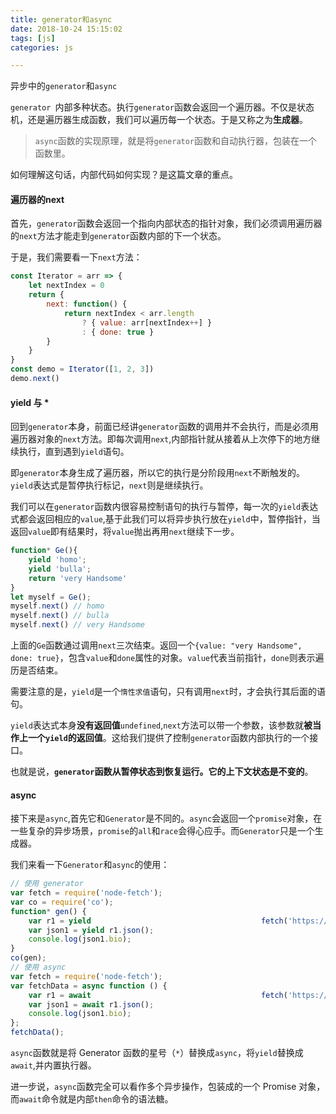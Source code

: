 ```yaml
---
title: generator和async
date: 2018-10-24 15:15:02
tags: [js]
categories: js

---
```


异步中的`generator`和`async`

`generator `内部多种状态。执行`generator`函数会返回一个遍历器。不仅是状态机，还是遍历器生成函数，我们可以遍历每一个状态。于是又称之为**生成器**。

> `async`函数的实现原理，就是将`generator`函数和自动执行器，包装在一个函数里。

如何理解这句话，内部代码如何实现？是这篇文章的重点。

#### 遍历器的next

首先，`generator`函数会返回一个指向内部状态的指针对象，我们必须调用遍历器的`next`方法才能走到`generator`函数内部的下一个状态。

于是，我们需要看一下`next`方法：

```js
const Iterator = arr => {
    let nextIndex = 0
    return {
        next: function() {
            return nextIndex < arr.length
                ? { value: arr[nextIndex++] }
                : { done: true }
        }
    }
}
const demo = Iterator([1, 2, 3])
demo.next()
```

#### yield 与 *

回到`generator`本身，前面已经讲`generator`函数的调用并不会执行，而是必须用遍历器对象的`next`方法。即每次调用`next`,内部指针就从接着从上次停下的地方继续执行，直到遇到`yield`语句。

即`generator`本身生成了遍历器，所以它的执行是分阶段用`next`不断触发的。`yield`表达式是暂停执行标记，`next`则是继续执行。

我们可以在`generator`函数内很容易控制语句的执行与暂停，每一次的`yield`表达式都会返回相应的`value`,基于此我们可以将异步执行放在`yield`中，暂停指针，当返回`value`即有结果时，将`value`抛出再用`next`继续下一步。

<!--more-->

```js
function* Ge(){
    yield 'homo';
    yield 'bulla';
    return 'very Handsome'
}
let myself = Ge();
myself.next() // homo
myself.next() // bulla
myself.next() // very Handsome

```

上面的`Ge`函数通过调用`next`三次结束。返回一个`{value: "very Handsome", done: true}`，包含`value`和`done`属性的对象。`value`代表当前指针，`done`则表示遍历是否结束。

需要注意的是，`yield`是一个`惰性求值`语句，只有调用`next`时，才会执行其后面的语句。

`yield`表达式本身**没有返回值**`undefined`,`next`方法可以带一个参数，该参数就**被当作上一个`yield`的返回值**。这给我们提供了控制`generator`函数内部执行的一个接口。

也就是说，**`generator`函数从暂停状态到恢复运行。它的上下文状态是不变的**。

#### async

接下来是`async`,首先它和`Generator`是不同的。`async`会返回一个`promise`对象，在一些复杂的异步场景，`promise`的`all`和`race`会得心应手。而`Generator`只是一个生成器。

我们来看一下`Generator`和`async`的使用：

```js
// 使用 generator
var fetch = require('node-fetch');
var co = require('co');
function* gen() {
    var r1 = yield 		                      			fetch('https://api.github.com/users/github');
    var json1 = yield r1.json();
    console.log(json1.bio);
}
co(gen);
// 使用 async
var fetch = require('node-fetch');
var fetchData = async function () {
    var r1 = await 					   		  			fetch('https://api.github.com/users/github');
    var json1 = await r1.json();
    console.log(json1.bio);
};
fetchData();

```

`async`函数就是将 Generator 函数的星号（`*`）替换成`async`，将`yield`替换成`await`,并内置执行器。

进一步说，`async`函数完全可以看作多个异步操作，包装成的一个 Promise 对象，而`await`命令就是内部`then`命令的语法糖。
